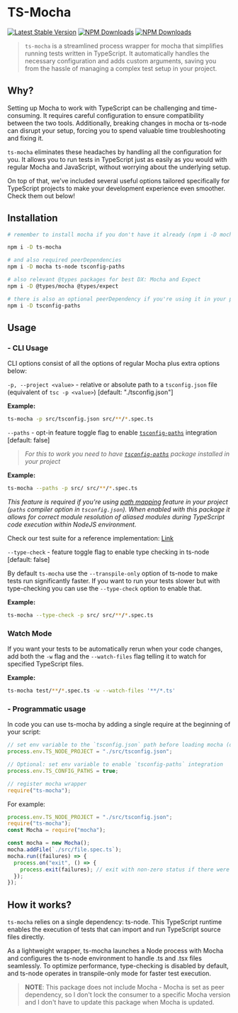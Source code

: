 # TS-Mocha

[![Latest Stable Version](https://img.shields.io/npm/v/ts-mocha.svg)](https://www.npmjs.com/package/ts-mocha)
[![NPM Downloads](https://img.shields.io/npm/dt/ts-mocha.svg)](https://www.npmjs.com/package/ts-mocha)
[![NPM Downloads](https://img.shields.io/npm/dm/ts-mocha.svg)](https://www.npmjs.com/package/ts-mocha)

> `ts-mocha` is a streamlined process wrapper for mocha that simplifies running tests written in TypeScript. It automatically handles the necessary configuration and adds custom arguments, saving you from the hassle of managing a complex test setup in your project.

## Why?

Setting up Mocha to work with TypeScript can be challenging and time-consuming. It requires careful configuration to ensure compatibility between the two tools. Additionally, breaking changes in mocha or ts-node can disrupt your setup, forcing you to spend valuable time troubleshooting and fixing it.

`ts-mocha` eliminates these headaches by handling all the configuration for you. It allows you to run tests in TypeScript just as easily as you would with regular Mocha and JavaScript, without worrying about the underlying setup.

On top of that, we’ve included several useful options tailored specifically for TypeScript projects to make your development experience even smoother. Check them out below!

## Installation

```bash
# remember to install mocha if you don't have it already (npm i -D mocha)

npm i -D ts-mocha

# and also required peerDependencies
npm i -D mocha ts-node tsconfig-paths

# also relevant @types packages for best DX: Mocha and Expect
npm i -D @types/mocha @types/expect

# there is also an optional peerDependency if you're using it in your project
npm i -D tsconfig-paths
```

## Usage

### - CLI Usage

CLI options consist of all the options of regular Mocha plus extra options below:

`-p, --project <value>` - relative or absolute path to a `tsconfig.json` file (equivalent of `tsc -p <value>`) [default: "./tsconfig.json"]

**Example:**

```bash
ts-mocha -p src/tsconfig.json src/**/*.spec.ts
```

`--paths` - opt-in feature toggle flag to enable [`tsconfig-paths`](https://www.npmjs.com/package/tsconfig-paths) integration [default: false]

> _For this to work you need to have [`tsconfig-paths`](https://www.npmjs.com/package/tsconfig-paths) package installed in your project_

**Example:**

```bash
ts-mocha --paths -p src/ src/**/*.spec.ts
```

_This feature is required if you're using [path mapping](https://www.typescriptlang.org/docs/handbook/module-resolution.html#path-mapping) feature in your project (`paths` compiler option in `tsconfig.json`). When enabled with this package it allows for correct module resolution of aliased modules during TypeScript code execution within NodeJS environment._

Check our test suite for a reference implementation: [Link](./test/paths/tsconfig.json)

`--type-check` - feature toggle flag to enable type checking in ts-node [default: false]

By default `ts-mocha` use the `--transpile-only` option of ts-node to make tests run significantly faster. If you want to run your tests slower but with type-checking you can use the `--type-check` option to enable that.

**Example:**

```bash
ts-mocha --type-check -p src/ src/**/*.spec.ts
```

### Watch Mode

If you want your tests to be automatically rerun when your code changes, add both the `-w` flag and the `--watch-files` flag telling it to watch for specified TypeScript files.

**Example:**

```bash
ts-mocha test/**/*.spec.ts -w --watch-files '**/*.ts'
```

### - Programmatic usage

In code you can use ts-mocha by adding a single require at the beginning of your script:

```javascript
// set env variable to the `tsconfig.json` path before loading mocha (default: './tsconfig.json')
process.env.TS_NODE_PROJECT = "./src/tsconfig.json";

// Optional: set env variable to enable `tsconfig-paths` integration
process.env.TS_CONFIG_PATHS = true;

// register mocha wrapper
require("ts-mocha");
```

For example:

```javascript
process.env.TS_NODE_PROJECT = "./src/tsconfig.json";
require("ts-mocha");
const Mocha = require("mocha");

const mocha = new Mocha();
mocha.addFile(`./src/file.spec.ts`);
mocha.run((failures) => {
  process.on("exit", () => {
    process.exit(failures); // exit with non-zero status if there were failures
  });
});
```

## How it works?

`ts-mocha` relies on a single dependency: ts-node. This TypeScript runtime enables the execution of tests that can import and run TypeScript source files directly.

As a lightweight wrapper, ts-mocha launches a Node process with Mocha and configures the ts-node environment to handle .ts and .tsx files seamlessly. To optimize performance, type-checking is disabled by default, and ts-node operates in transpile-only mode for faster test execution.

> **NOTE**: This package does not include Mocha - Mocha is set as peer dependency, so I don't lock the consumer to a specific Mocha version and I don't have to update this package when Mocha is updated.
